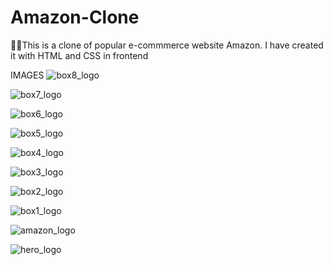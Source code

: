 # Amazon-Clone
🛒🛒This is a clone of popular e-commmerce website Amazon. I have created it with HTML and CSS in frontend

IMAGES
![box8_logo](https://github.com/akhils0810/Amazon-Clone/assets/138143460/0f53bba8-f1b1-4ebf-8fa4-7bf420d5ab8b)

![box7_logo](https://github.com/akhils0810/Amazon-Clone/assets/138143460/e0840a02-da8b-401f-904e-cdd45da1ce4c)

![box6_logo](https://github.com/akhils0810/Amazon-Clone/assets/138143460/2a227a72-4dbb-4b90-9700-8e61c24a68bc)

![box5_logo](https://github.com/akhils0810/Amazon-Clone/assets/138143460/54b573b3-d575-427b-9026-16eefe5b8b0d)

![box4_logo](https://github.com/akhils0810/Amazon-Clone/assets/138143460/801775e1-d10f-407e-b7db-54118887d5cd)

![box3_logo](https://github.com/akhils0810/Amazon-Clone/assets/138143460/ce86b60a-a235-46de-9901-d483e2756fa1)

![box2_logo](https://github.com/akhils0810/Amazon-Clone/assets/138143460/7f112914-c985-4dd9-94dd-954bb4929e99)

![box1_logo](https://github.com/akhils0810/Amazon-Clone/assets/138143460/ccf2b87f-e45c-42f1-8ba0-4e8b3772a36e)

![amazon_logo](https://github.com/akhils0810/Amazon-Clone/assets/138143460/e775b9d1-7793-4bf8-b9c3-8640c8530274)

![hero_logo](https://github.com/akhils0810/Amazon-Clone/assets/138143460/757318ba-fb5f-4e9f-b5d5-2c28550a4a4a)
